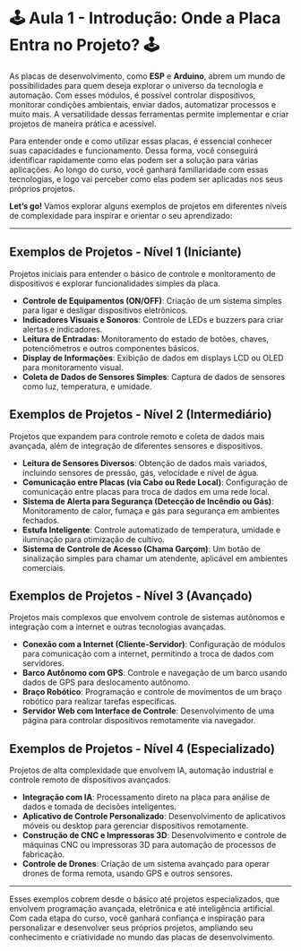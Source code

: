 # 🕹 Aula 1 - Introdução: Onde a Placa Entra no Projeto? 🕹

As placas de desenvolvimento, como **ESP** e **Arduino**, abrem um mundo de possibilidades para quem deseja explorar o universo da tecnologia e automação. Com esses módulos, é possível controlar dispositivos, monitorar condições ambientais, enviar dados, automatizar processos e muito mais. A versatilidade dessas ferramentas permite implementar e criar projetos de maneira prática e acessível.

Para entender onde e como utilizar essas placas, é essencial conhecer suas capacidades e funcionamento. Dessa forma, você conseguirá identificar rapidamente como elas podem ser a solução para várias aplicações. Ao longo do curso, você ganhará familiaridade com essas tecnologias, e logo vai perceber como elas podem ser aplicadas nos seus próprios projetos.

**Let’s go!** Vamos explorar alguns exemplos de projetos em diferentes níveis de complexidade para inspirar e orientar o seu aprendizado:

---

## Exemplos de Projetos - Nível 1 (Iniciante)
Projetos iniciais para entender o básico de controle e monitoramento de dispositivos e explorar funcionalidades simples da placa.

- **Controle de Equipamentos (ON/OFF)**: Criação de um sistema simples para ligar e desligar dispositivos eletrônicos.
- **Indicadores Visuais e Sonoros**: Controle de LEDs e buzzers para criar alertas e indicadores.
- **Leitura de Entradas**: Monitoramento do estado de botões, chaves, potenciômetros e outros componentes básicos.
- **Display de Informações**: Exibição de dados em displays LCD ou OLED para monitoramento visual.
- **Coleta de Dados de Sensores Simples**: Captura de dados de sensores como luz, temperatura, e umidade.

## Exemplos de Projetos - Nível 2 (Intermediário)
Projetos que expandem para controle remoto e coleta de dados mais avançada, além de integração de diferentes sensores e dispositivos.

- **Leitura de Sensores Diversos**: Obtenção de dados mais variados, incluindo sensores de pressão, gás, velocidade e nível de água.
- **Comunicação entre Placas (via Cabo ou Rede Local)**: Configuração de comunicação entre placas para troca de dados em uma rede local.
- **Sistema de Alerta para Segurança (Detecção de Incêndio ou Gás)**: Monitoramento de calor, fumaça e gás para segurança em ambientes fechados.
- **Estufa Inteligente**: Controle automatizado de temperatura, umidade e iluminação para otimização de cultivo.
- **Sistema de Controle de Acesso (Chama Garçom)**: Um botão de sinalização simples para chamar um atendente, aplicável em ambientes comerciais.

## Exemplos de Projetos - Nível 3 (Avançado)
Projetos mais complexos que envolvem controle de sistemas autônomos e integração com a internet e outras tecnologias avançadas.

- **Conexão com a Internet (Cliente-Servidor)**: Configuração de módulos para comunicação com a internet, permitindo a troca de dados com servidores.
- **Barco Autônomo com GPS**: Controle e navegação de um barco usando dados de GPS para deslocamento autônomo.
- **Braço Robótico**: Programação e controle de movimentos de um braço robótico para realizar tarefas específicas.
- **Servidor Web com Interface de Controle**: Desenvolvimento de uma página para controlar dispositivos remotamente via navegador.

## Exemplos de Projetos - Nível 4 (Especializado)
Projetos de alta complexidade que envolvem IA, automação industrial e controle remoto de dispositivos avançados.

- **Integração com IA**: Processamento direto na placa para análise de dados e tomada de decisões inteligentes.
- **Aplicativo de Controle Personalizado**: Desenvolvimento de aplicativos móveis ou desktop para gerenciar dispositivos remotamente.
- **Construção de CNC e Impressoras 3D**: Desenvolvimento e controle de máquinas CNC ou impressoras 3D para automação de processos de fabricação.
- **Controle de Drones**: Criação de um sistema avançado para operar drones de forma remota, usando GPS e outros sensores.

---

Esses exemplos cobrem desde o básico até projetos especializados, que envolvem programação avançada, eletrônica e até inteligência artificial. Com cada etapa do curso, você ganhará confiança e inspiração para personalizar e desenvolver seus próprios projetos, ampliando seu conhecimento e criatividade no mundo das placas de desenvolvimento.
